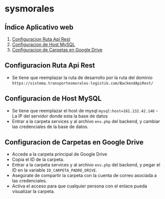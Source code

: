 # sysmorales


## Índice Aplicativo web

1. [Configuracion Ruta Api Rest](#configuracion-ruta-api-rest)
2. [Configuracion de Host MySQL](#configuracion-de-host-mysql)
2. [Configuracion de Carpetas en Google Drive](#configuracion-de-host-mysql)

## Configuracion Ruta Api Rest

   - Se tiene que reemplazar la ruta de desarrollo por la ruta del dominio `https://sistema.transportesmorales-logistik.com/BackendApiRest/`

## Configuracion de Host MySQL

   - Se tiene que reemplazar el host de mysql `mysql:host=161.132.42.146` - La IP del servidor donde esta la base de datos
   - Entrar a la carpeta services y al archivo `env.php` del backend, y cambiar las credenciales de la base de datos.

## Configuracion de Carpetas en Google Drive

   - Accede a la carpeta principal de Google Drive
   - Copia el ID de la carpeta.
   - Entrar a la carpeta services y al archivo `env.php` del backend, y pegar el ID en la variable `ID_CARPETA_PADRE_DRIVE`.
   - Asegúrate de compartir la carpeta con la cuenta de correo asociada a las credenciales.
   - Activa el acceso para que cualquier persona con el enlace pueda visualizar la carpeta.
